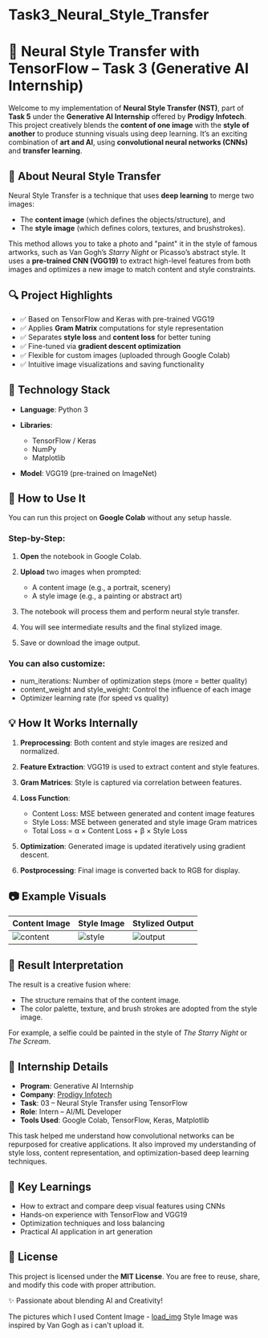 # Task3_Neural_Style_Transfer
# 🎨 Neural Style Transfer with TensorFlow – Task 3 (Generative AI Internship)

Welcome to my implementation of **Neural Style Transfer (NST)**, part of **Task 5** under the **Generative AI Internship** offered by **Prodigy Infotech**. This project creatively blends the **content of one image** with the **style of another** to produce stunning visuals using deep learning. It’s an exciting combination of **art and AI**, using **convolutional neural networks (CNNs)** and **transfer learning**.


## 🧠 About Neural Style Transfer

Neural Style Transfer is a technique that uses **deep learning** to merge two images:

* The **content image** (which defines the objects/structure), and
* The **style image** (which defines colors, textures, and brushstrokes).

This method allows you to take a photo and "paint" it in the style of famous artworks, such as Van Gogh’s *Starry Night* or Picasso’s abstract style. It uses a **pre-trained CNN (VGG19)** to extract high-level features from both images and optimizes a new image to match content and style constraints.


## 🔍 Project Highlights

* ✅ Based on TensorFlow and Keras with pre-trained VGG19
* ✅ Applies **Gram Matrix** computations for style representation
* ✅ Separates **style loss** and **content loss** for better tuning
* ✅ Fine-tuned via **gradient descent optimization**
* ✅ Flexible for custom images (uploaded through Google Colab)
* ✅ Intuitive image visualizations and saving functionality



## 🧪 Technology Stack

* **Language**: Python 3
* **Libraries**:

  * TensorFlow / Keras
  * NumPy
  * Matplotlib
* **Model**: VGG19 (pre-trained on ImageNet)



## 🚀 How to Use It

You can run this project on **Google Colab** without any setup hassle.

### Step-by-Step:

1. **Open** the notebook in Google Colab.
2. **Upload** two images when prompted:

   * A content image (e.g., a portrait, scenery)
   * A style image (e.g., a painting or abstract art)
3. The notebook will process them and perform neural style transfer.
4. You will see intermediate results and the final stylized image.
5. Save or download the image output.

### You can also customize:

* num_iterations: Number of optimization steps (more = better quality)
* content_weight and style_weight: Control the influence of each image
* Optimizer learning rate (for speed vs quality)


## 💡 How It Works Internally

1. **Preprocessing**: Both content and style images are resized and normalized.
2. **Feature Extraction**: VGG19 is used to extract content and style features.
3. **Gram Matrices**: Style is captured via correlation between features.
4. **Loss Function**:

   * Content Loss: MSE between generated and content image features
   * Style Loss: MSE between generated and style image Gram matrices
   * Total Loss = α × Content Loss + β × Style Loss
5. **Optimization**: Generated image is updated iteratively using gradient descent.
6. **Postprocessing**: Final image is converted back to RGB for display.


## 📷 Example Visuals

| Content Image           | Style Image         | Stylized Output       |
| ----------------------- | ------------------- | --------------------- |
| ![content](content.jpg) | ![style](style.jpg) | ![output](output.png) |


## 📜 Result Interpretation

The result is a creative fusion where:

* The structure remains that of the content image.
* The color palette, texture, and brush strokes are adopted from the style image.

For example, a selfie could be painted in the style of *The Starry Night* or *The Scream*.



## 💼 Internship Details

* **Program**: Generative AI Internship
* **Company**: [Prodigy Infotech](https://prodigyinfotech.dev)
* **Task**: 03 – Neural Style Transfer using TensorFlow
* **Role**: Intern – AI/ML Developer
* **Tools Used**: Google Colab, TensorFlow, Keras, Matplotlib

This task helped me understand how convolutional networks can be repurposed for creative applications. It also improved my understanding of style loss, content representation, and optimization-based deep learning techniques.



## 📌 Key Learnings

* How to extract and compare deep visual features using CNNs
* Hands-on experience with TensorFlow and VGG19
* Optimization techniques and loss balancing
* Practical AI application in art generation



## 📃 License

This project is licensed under the **MIT License**.
You are free to reuse, share, and modify this code with proper attribution.


✨ Passionate about blending AI and Creativity!


The pictures which I used
Content Image - [load_img](https://github.com/user-attachments/assets/497bad4d-a396-4ebf-a84c-ba2a22261c73)
Style Image was inspired by Van Gogh as i can't upload it.
